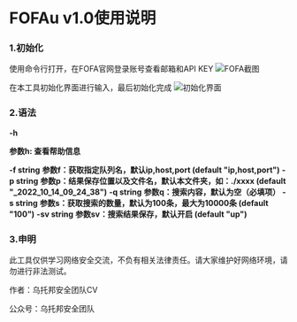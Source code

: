 # FOFAu v1.0使用说明

### 1.初始化

使用命令行打开，在FOFA官网登录账号查看邮箱和API KEY
![FOFA截图](https://user-images.githubusercontent.com/87813286/195744750-93f52ae1-5887-436c-8856-48ae589101b6.png)

在本工具初始化界面进行输入，最后初始化完成
![初始化界面](https://user-images.githubusercontent.com/87813286/195744780-96f4579c-431f-4d13-a683-48994bdf0ce8.png)

### 2.语法

  **-h**

  **参数h: 查看帮助信息**

  **-f string**
        **参数f：获取指定队列名，默认ip,host,port (default "ip,host,port")**
  **-p string**
        **参数p：结果保存位置以及文件名，默认本文件夹，如：./xxxx (default "_2022_10_14_09_24_38")**
  **-q string**
        **参数q：搜索内容，默认为空（必填项）**
  **-s string**
        **参数s：获取搜索的数量，默认为100条，最大为10000条 (default "100")**
  **-sv string**
        **参数sv：搜索结果保存，默认开启 (default "up")**

### 3.申明

​	此工具仅供学习网络安全交流，不负有相关法律责任。请大家维护好网络环境，请勿进行非法测试。



作者：乌托邦安全团队CV

公众号：乌托邦安全团队
